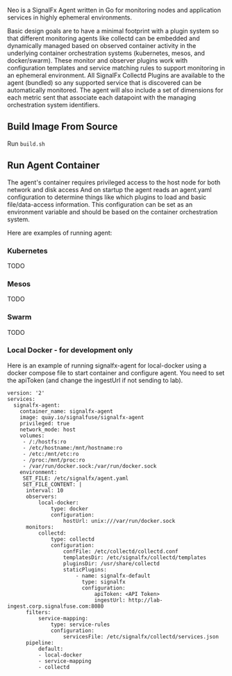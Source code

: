 Neo is a SignalFx Agent written in Go for monitoring nodes and application services in highly ephemeral environments.

Basic design goals are to have a minimal footprint with a plugin system so
that different monitoring agents like collectd can be embedded and dynamically
managed based on observed container activity in the underlying container
orchestration systems (kubernetes, mesos, and docker/swarm). These monitor and
observer plugins work with configuration templates and service matching
rules to support monitoring in an ephemeral environment. All SignalFx Collectd
Plugins are available to the agent (bundled) so any supported service that is discovered
can be automatically monitored. The agent will also include a set of dimensions
for each metric sent that associate each datapoint with the managing orchestration
system identifiers.


## Build Image From Source

Run `build.sh`


## Run Agent Container

The agent's container requires privileged access to the host node for both network and disk access
And on startup the agent reads an agent.yaml configuration to determine things like which plugins to load and basic file/data-access information.
This configuration can be set as an environment variable and should be based on the container orchestration system.

Here are examples of running agent:

### Kubernetes

TODO

### Mesos

TODO

### Swarm

TODO

### Local Docker - for development only

Here is an example of running signalfx-agent for local-docker using a docker compose file to start container and configure agent.
You need to set the apiToken (and change the ingestUrl if not sending to lab). 
```
version: '2'
services:
  signalfx-agent:
    container_name: signalfx-agent
    image: quay.io/signalfuse/signalfx-agent
    privileged: true
    network_mode: host
    volumes:
     - /:/hostfs:ro
     - /etc/hostname:/mnt/hostname:ro
     - /etc:/mnt/etc:ro
     - /proc:/mnt/proc:ro
     - /var/run/docker.sock:/var/run/docker.sock
    environment:
     SET_FILE: /etc/signalfx/agent.yaml
     SET_FILE_CONTENT: |
      interval: 10
      observers:
          local-docker:
              type: docker
              configuration:
                  hostUrl: unix:///var/run/docker.sock
      monitors:
          collectd:
              type: collectd
              configuration:
                  confFile: /etc/collectd/collectd.conf
                  templatesDir: /etc/signalfx/collectd/templates
                  pluginsDir: /usr/share/collectd
                  staticPlugins:
                      - name: signalfx-default
                        type: signalfx
                        configuration:
                            apiToken: <API Token>
                            ingestUrl: http://lab-ingest.corp.signalfuse.com:8080
      filters:
          service-mapping:
              type: service-rules
              configuration:
                  servicesFile: /etc/signalfx/collectd/services.json
      pipeline:
          default:
          - local-docker
          - service-mapping
          - collectd
```
